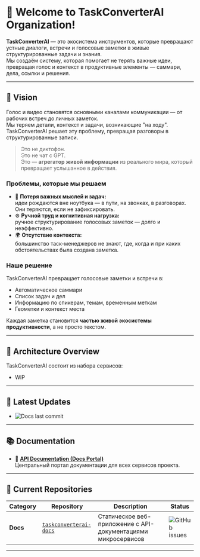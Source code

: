 # 🧠 Welcome to TaskConverterAI Organization!

**TaskConverterAI** — это экосистема инструментов, которые превращают устные диалоги, встречи и голосовые заметки в живые структурированные задачи и знания.  
Мы создаём систему, которая помогает не терять важные идеи, превращая голос и контекст в продуктивные элементы — саммари, дела, ссылки и решения.

---

## 🎯 **Vision**

Голос и видео становятся основными каналами коммуникации — от рабочих встреч до личных заметок.  
Мы теряем детали, контекст и задачи, возникающие "на ходу". TaskConverterAI решает эту проблему, превращая разговоры в структурированные записи.

> Это не диктофон.  
> Это не чат с GPT.  
> Это — **агрегатор живой информации** из реального мира, который превращает услышанное в действия.

### **Проблемы, которые мы решаем**
- 🧩 **Потеря важных мыслей и задач:**  
  идеи рождаются вне ноутбука — в пути, на звонках, в разговорах. Они теряются, если не зафиксировать.
- ⚙️ **Ручной труд и когнитивная нагрузка:**  
  ручное структурирование голосовых заметок — долго и неэффективно.
- 🌍 **Отсутствие контекста:**  
  большинство таск-менеджеров не знают, где, когда и при каких обстоятельствах была создана заметка.

### **Наше решение**
TaskConverterAI превращает голосовые заметки и встречи в:
- Автоматическое саммари  
- Список задач и дел  
- Информацию по спикерам, темам, временным меткам  
- Геометки и контекст места  

Каждая заметка становится **частью живой экосистемы продуктивности**, а не просто текстом.

---

## 🧱 **Architecture Overview**

TaskConverterAI состоит из набора сервисов:
- WIP

---

## 🚀 **Latest Updates**

- ![Docs last commit](https://img.shields.io/github/last-commit/TaskConverterAI/docs?label=Docs%20Last%20Update)
  
---

## 📚 **Documentation**

- 📖 [**API Documentation (Docs Portal)**](https://taskconverterai.github.io/docs/)  
  Центральный портал документации для всех сервисов проекта.
  
---

## 🚀 **Current Repositories**

| **Category**  | **Repository** | **Description** | **Status** |
|----------------|----------------|------------------|-------------|
| **Docs** | [`taskconverterai-docs`](https://github.com/TaskConverterAI/docs) | Статическое веб-приложение с API-документациями микросервисов | ![GitHub issues](https://img.shields.io/github/issues/TaskConverterAI/docs?label=Issues) |

---
